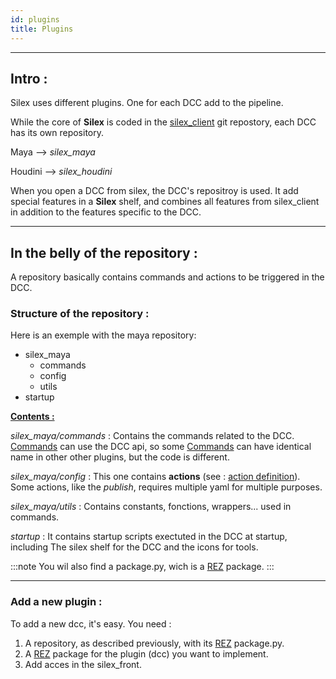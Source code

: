 ```yaml
---
id: plugins
title: Plugins
---
```


---

## Intro :

Silex uses different plugins. One for each DCC add to the pipeline.

While the core of **Silex** is coded in the [silex_client](../Client/client.md) git repostory, each DCC has its own repository.

Maya --> _silex_maya_

Houdini --> _silex_houdini_

When you open a DCC from silex, the DCC's repositroy is used. It add special features in a **Silex** shelf, and combines all features from silex_client in addition to the features specific to the DCC.

---

## In the belly of the repository :

A repository basically contains commands and actions to be triggered in the DCC.

### Structure of the repository :

Here is an exemple with the maya repository:

- silex_maya
  - commands
  - config
  - utils
- startup

<u><b>Contents :</b></u>

_silex_maya/commands_ : Contains the commands related to the DCC. [Commands](../Client/command-definition.md) can use the DCC api, so some [Commands](../Client/command-definition.md) can have identical name in other other plugins, but the code is different.

_silex_maya/config_ : This one contains **actions** (see : [action definition](../Client/action-definition.mdx)). Some actions, like the _publish_, requires multiple yaml for multiple purposes.

_silex_maya/utils_ : Contains constants, fonctions, wrappers... used in commands.

_startup_ : It contains startup scripts exectuted in the DCC at startup, including The silex shelf for the DCC and the icons for tools.

:::note
You wil also find a package.py, wich is a [REZ](../../Workflow/Rez/Rez.mdx) package.
:::

---

### Add a new plugin :

To add a new dcc, it's easy. You need :

1. A repository, as described previously, with its [REZ](../../Workflow/Rez/Rez.mdx) package.py.
2. A [REZ](../../Workflow/Rez/Rez.mdx) package for the plugin (dcc) you want to implement.
3. Add acces in the silex_front.
